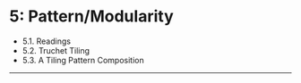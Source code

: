 # 5: Pattern/Modularity

* 5.1. Readings
* 5.2. Truchet Tiling
* 5.3. A Tiling Pattern Composition

<!-- 

* https://blog.garritys.org/2012/01/path-tile-games.html
* https://n-e-r-v-o-u-s.com/blog/?p=9333
* https://www.wired.com/2011/09/tsuro-the-game-of-the-path-is-the-game-for-you/
* https://www.johansivertsen.com/post/monotile/
* https://www.google.com/search?q=einstein+truchet+tiles&sca_esv=4c66011f2d283160&udm=2&biw=1392&bih=887&ei=qBeNaNnfEYmr5NoPhKXssAc&ved=0ahUKEwjZ0-6xruqOAxWJFVkFHYQSG3YQ4dUDCBE&uact=5&oq=einstein+truchet+tiles&gs_lp=EgNpbWciFmVpbnN0ZWluIHRydWNoZXQgdGlsZXNIpxRQoQdYnxFwAngAkAEAmAFHoAGOBKoBATi4AQPIAQD4AQGYAgCgAgCYAwCIBgGSBwCgB-gCsgcAuAcAwgcAyAcA&sclient=img#vhid=GK7Or134-DNyyM&vssid=mosaic

-->

---

<!-- 
PAST VERSIONS: 
https://courses.ideate.cmu.edu/60-428/f2021/index.html%3Fp=1184.html
-->